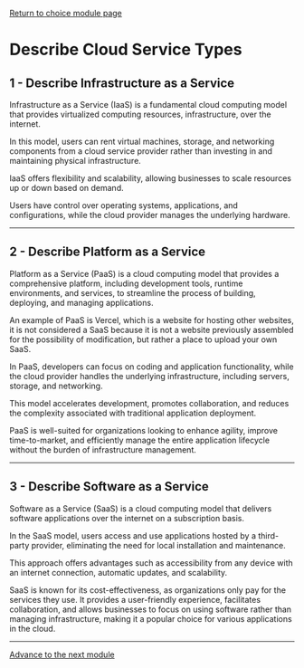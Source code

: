 [Return to choice module page](https://github.com/JeanM-Rebello/Az900-Summary/blob/main/docs/DescribeCloudConcepts/DescribeCloudConcepts.md)

# Describe Cloud Service Types

## 1 - Describe Infrastructure as a Service

Infrastructure as a Service (IaaS) is a fundamental cloud computing model that provides virtualized computing resources, infrastructure, over the internet. 

In this model, users can rent virtual machines, storage, and networking components from a cloud service provider rather than investing in and maintaining physical infrastructure. 

IaaS offers flexibility and scalability, allowing businesses to scale resources up or down based on demand. 

Users have control over operating systems, applications, and configurations, while the cloud provider manages the underlying hardware.

------------------

## 2 - Describe Platform as a Service

Platform as a Service (PaaS) is a cloud computing model that provides a comprehensive platform, including development tools, runtime environments, and services, to streamline the process of building, deploying, and managing applications. 

An example of PaaS is Vercel, which is a website for hosting other websites, it is not considered a SaaS because it is not a website previously assembled for the possibility of modification, but rather a place to upload your own SaaS.

In PaaS, developers can focus on coding and application functionality, while the cloud provider handles the underlying infrastructure, including servers, storage, and networking. 

This model accelerates development, promotes collaboration, and reduces the complexity associated with traditional application deployment. 

PaaS is well-suited for organizations looking to enhance agility, improve time-to-market, and efficiently manage the entire application lifecycle without the burden of infrastructure management.

-----------------

## 3 - Describe Software as a Service
Software as a Service (SaaS) is a cloud computing model that delivers software applications over the internet on a subscription basis. 

In the SaaS model, users access and use applications hosted by a third-party provider, eliminating the need for local installation and maintenance. 

This approach offers advantages such as accessibility from any device with an internet connection, automatic updates, and scalability.

SaaS is known for its cost-effectiveness, as organizations only pay for the services they use. It provides a user-friendly experience, facilitates collaboration, and allows businesses to focus on using software rather than managing infrastructure, making it a popular choice for various applications in the cloud.

---------

[Advance to the next module](https://github.com/JeanM-Rebello/Az900-Summary)
